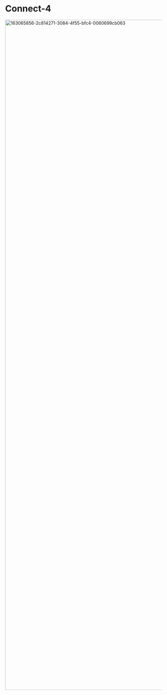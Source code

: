 # Connect-4
<img width="3840" height="2160" alt="163065856-2c814271-3084-4f55-bfc4-0060699cb063" src="https://github.com/user-attachments/assets/13402f71-88d7-4d60-8c6e-879d8e690459" />
